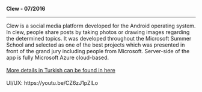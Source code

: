 <b> Clew - 07/2016 </b>
<hr>
Clew is a social media platform developed for the Android operating system. In clew, people share posts by taking photos or drawing images regarding the determined topics. It was developed throughout the Microsoft Summer School and selected as one of the best projects which was presented in front of the grand jury including people from Microsoft. Server-side of the app is fully Microsoft Azure cloud-based.
</br></br>
<a href="http://barisaraci.com/clew">More details in Turkish can be found in here</a>
</br></br>
UI/UX: https://youtu.be/CZ6zJ1pZlLo
